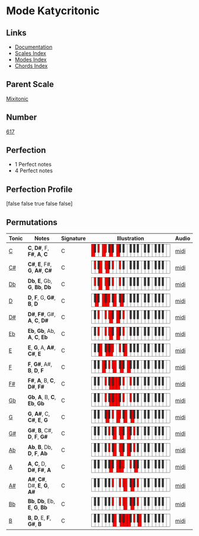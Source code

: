 # Mode Katycritonic

## Links

- [Documentation](index.md)
- [Scales Index](Scales.md)
- [Modes Index](Modes.md)
- [Chords Index](Chords.md)

## Parent Scale

[Mixitonic](ScaleMixitonic.md)

## Number

[617](https://ianring.com/musictheory/scales/617)

## Perfection

- 1 Perfect notes
- 4 Perfect notes

## Perfection Profile

[false false true false false]

## Permutations

| Tonic | Notes | Signature | Illustration | Audio |
|-------|-------|-----------|--------------|-------|
| [C](ModeCNaturalKatycritonic.md) | **C**, **D#**, F, **F#**, **A**, **C** | C | ![CNaturalKatycritonic](ModeCNaturalKatycritonic.png) | [midi](https://github.com/edipermadi/music/blob/main/docs/ModeCNaturalKatycritonic.mid?raw=true) |
| [C#](ModeCSharpKatycritonic.md) | **C#**, **E**, F#, **G**, **A#**, **C#** | C | ![CSharpKatycritonic](ModeCSharpKatycritonic.png) | [midi](https://github.com/edipermadi/music/blob/main/docs/ModeCSharpKatycritonic.mid?raw=true) |
| [Db](ModeDFlatKatycritonic.md) | **Db**, **E**, Gb, **G**, **Bb**, **Db** | C | ![DFlatKatycritonic](ModeDFlatKatycritonic.png) | [midi](https://github.com/edipermadi/music/blob/main/docs/ModeDFlatKatycritonic.mid?raw=true) |
| [D](ModeDNaturalKatycritonic.md) | **D**, **F**, G, **G#**, **B**, **D** | C | ![DNaturalKatycritonic](ModeDNaturalKatycritonic.png) | [midi](https://github.com/edipermadi/music/blob/main/docs/ModeDNaturalKatycritonic.mid?raw=true) |
| [D#](ModeDSharpKatycritonic.md) | **D#**, **F#**, G#, **A**, **C**, **D#** | C | ![DSharpKatycritonic](ModeDSharpKatycritonic.png) | [midi](https://github.com/edipermadi/music/blob/main/docs/ModeDSharpKatycritonic.mid?raw=true) |
| [Eb](ModeEFlatKatycritonic.md) | **Eb**, **Gb**, Ab, **A**, **C**, **Eb** | C | ![EFlatKatycritonic](ModeEFlatKatycritonic.png) | [midi](https://github.com/edipermadi/music/blob/main/docs/ModeEFlatKatycritonic.mid?raw=true) |
| [E](ModeENaturalKatycritonic.md) | **E**, **G**, A, **A#**, **C#**, **E** | C | ![ENaturalKatycritonic](ModeENaturalKatycritonic.png) | [midi](https://github.com/edipermadi/music/blob/main/docs/ModeENaturalKatycritonic.mid?raw=true) |
| [F](ModeFNaturalKatycritonic.md) | **F**, **G#**, A#, **B**, **D**, **F** | C | ![FNaturalKatycritonic](ModeFNaturalKatycritonic.png) | [midi](https://github.com/edipermadi/music/blob/main/docs/ModeFNaturalKatycritonic.mid?raw=true) |
| [F#](ModeFSharpKatycritonic.md) | **F#**, **A**, B, **C**, **D#**, **F#** | C | ![FSharpKatycritonic](ModeFSharpKatycritonic.png) | [midi](https://github.com/edipermadi/music/blob/main/docs/ModeFSharpKatycritonic.mid?raw=true) |
| [Gb](ModeGFlatKatycritonic.md) | **Gb**, **A**, B, **C**, **Eb**, **Gb** | C | ![GFlatKatycritonic](ModeGFlatKatycritonic.png) | [midi](https://github.com/edipermadi/music/blob/main/docs/ModeGFlatKatycritonic.mid?raw=true) |
| [G](ModeGNaturalKatycritonic.md) | **G**, **A#**, C, **C#**, **E**, **G** | C | ![GNaturalKatycritonic](ModeGNaturalKatycritonic.png) | [midi](https://github.com/edipermadi/music/blob/main/docs/ModeGNaturalKatycritonic.mid?raw=true) |
| [G#](ModeGSharpKatycritonic.md) | **G#**, **B**, C#, **D**, **F**, **G#** | C | ![GSharpKatycritonic](ModeGSharpKatycritonic.png) | [midi](https://github.com/edipermadi/music/blob/main/docs/ModeGSharpKatycritonic.mid?raw=true) |
| [Ab](ModeAFlatKatycritonic.md) | **Ab**, **B**, Db, **D**, **F**, **Ab** | C | ![AFlatKatycritonic](ModeAFlatKatycritonic.png) | [midi](https://github.com/edipermadi/music/blob/main/docs/ModeAFlatKatycritonic.mid?raw=true) |
| [A](ModeANaturalKatycritonic.md) | **A**, **C**, D, **D#**, **F#**, **A** | C | ![ANaturalKatycritonic](ModeANaturalKatycritonic.png) | [midi](https://github.com/edipermadi/music/blob/main/docs/ModeANaturalKatycritonic.mid?raw=true) |
| [A#](ModeASharpKatycritonic.md) | **A#**, **C#**, D#, **E**, **G**, **A#** | C | ![ASharpKatycritonic](ModeASharpKatycritonic.png) | [midi](https://github.com/edipermadi/music/blob/main/docs/ModeASharpKatycritonic.mid?raw=true) |
| [Bb](ModeBFlatKatycritonic.md) | **Bb**, **Db**, Eb, **E**, **G**, **Bb** | C | ![BFlatKatycritonic](ModeBFlatKatycritonic.png) | [midi](https://github.com/edipermadi/music/blob/main/docs/ModeBFlatKatycritonic.mid?raw=true) |
| [B](ModeBNaturalKatycritonic.md) | **B**, **D**, E, **F**, **G#**, **B** | C | ![BNaturalKatycritonic](ModeBNaturalKatycritonic.png) | [midi](https://github.com/edipermadi/music/blob/main/docs/ModeBNaturalKatycritonic.mid?raw=true) |
